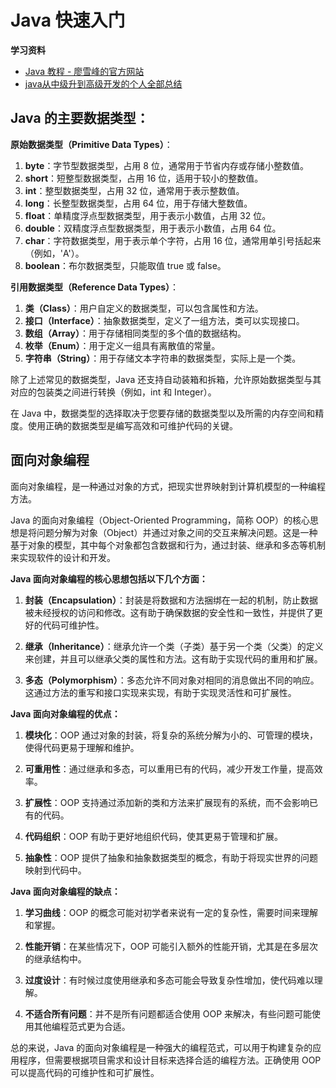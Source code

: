 # Java 快速入门

**学习资料**

- [Java 教程 - 廖雪峰的官方网站](https://www.liaoxuefeng.com/wiki/1252599548343744)
- [java从中级升到高级开发的个人全部总结](https://github.com/tangweicz/upgrade-to-high-high-high-level-java-coder)

## Java 的主要数据类型：

**原始数据类型（Primitive Data Types）**：

1. **byte**：字节型数据类型，占用 8 位，通常用于节省内存或存储小整数值。
2. **short**：短整型数据类型，占用 16 位，适用于较小的整数值。
3. **int**：整型数据类型，占用 32 位，通常用于表示整数值。
4. **long**：长整型数据类型，占用 64 位，用于存储大整数值。
5. **float**：单精度浮点型数据类型，用于表示小数值，占用 32 位。
6. **double**：双精度浮点型数据类型，用于表示小数值，占用 64 位。
7. **char**：字符数据类型，用于表示单个字符，占用 16 位，通常用单引号括起来（例如，'A'）。
8. **boolean**：布尔数据类型，只能取值 true 或 false。

**引用数据类型（Reference Data Types）**：

1. **类（Class）**：用户自定义的数据类型，可以包含属性和方法。
2. **接口（Interface）**：抽象数据类型，定义了一组方法，类可以实现接口。
3. **数组（Array）**：用于存储相同类型的多个值的数据结构。
4. **枚举（Enum）**：用于定义一组具有离散值的常量。
5. **字符串（String）**：用于存储文本字符串的数据类型，实际上是一个类。

除了上述常见的数据类型，Java 还支持自动装箱和拆箱，允许原始数据类型与其对应的包装类之间进行转换（例如，int 和 Integer）。

在 Java 中，数据类型的选择取决于您要存储的数据类型以及所需的内存空间和精度。使用正确的数据类型是编写高效和可维护代码的关键。

## 面向对象编程

面向对象编程，是一种通过对象的方式，把现实世界映射到计算机模型的一种编程方法。

Java 的面向对象编程（Object-Oriented Programming，简称 OOP）的核心思想是将问题分解为对象（Object）并通过对象之间的交互来解决问题。这是一种基于对象的模型，其中每个对象都包含数据和行为，通过封装、继承和多态等机制来实现软件的设计和开发。

**Java 面向对象编程的核心思想包括以下几个方面：**

1. **封装（Encapsulation）**：封装是将数据和方法捆绑在一起的机制，防止数据被未经授权的访问和修改。这有助于确保数据的安全性和一致性，并提供了更好的代码可维护性。

2. **继承（Inheritance）**：继承允许一个类（子类）基于另一个类（父类）的定义来创建，并且可以继承父类的属性和方法。这有助于实现代码的重用和扩展。

3. **多态（Polymorphism）**：多态允许不同对象对相同的消息做出不同的响应。这通过方法的重写和接口实现来实现，有助于实现灵活性和可扩展性。

**Java 面向对象编程的优点：**

1. **模块化**：OOP 通过对象的封装，将复杂的系统分解为小的、可管理的模块，使得代码更易于理解和维护。

2. **可重用性**：通过继承和多态，可以重用已有的代码，减少开发工作量，提高效率。

3. **扩展性**：OOP 支持通过添加新的类和方法来扩展现有的系统，而不会影响已有的代码。

4. **代码组织**：OOP 有助于更好地组织代码，使其更易于管理和扩展。

5. **抽象性**：OOP 提供了抽象和抽象数据类型的概念，有助于将现实世界的问题映射到代码中。

**Java 面向对象编程的缺点：**

1. **学习曲线**：OOP 的概念可能对初学者来说有一定的复杂性，需要时间来理解和掌握。

2. **性能开销**：在某些情况下，OOP 可能引入额外的性能开销，尤其是在多层次的继承结构中。

3. **过度设计**：有时候过度使用继承和多态可能会导致复杂性增加，使代码难以理解。

4. **不适合所有问题**：并不是所有问题都适合使用 OOP 来解决，有些问题可能使用其他编程范式更为合适。

总的来说，Java 的面向对象编程是一种强大的编程范式，可以用于构建复杂的应用程序，但需要根据项目需求和设计目标来选择合适的编程方法。正确使用 OOP 可以提高代码的可维护性和可扩展性。

